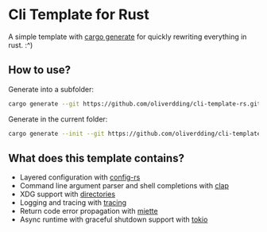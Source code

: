 # Cli Template for Rust

A simple template with [cargo generate](https://github.com/cargo-generate/cargo-generate) for quickly rewriting everything in rust. :^)

## How to use?

Generate into a subfolder:

```bash
cargo generate --git https://github.com/oliverdding/cli-template-rs.git
```

Generate in the current folder:

```bash
cargo generate --init --git https://github.com/oliverdding/cli-template-rs.git
```

## What does this template contains?

- Layered configuration with [config-rs](https://github.com/mehcode/config-rs)
- Command line argument parser and shell completions with [clap](https://github.com/clap-rs/clap)
- XDG support with [directories](https://github.com/dirs-dev/directories-rs)
- Logging and tracing with [tracing](https://github.com/tokio-rs/tracing)
- Return code error propagation with [miette](https://github.com/zkat/miette)
- Async runtime with graceful shutdown support with [tokio](https://github.com/tokio-rs/tokio)
